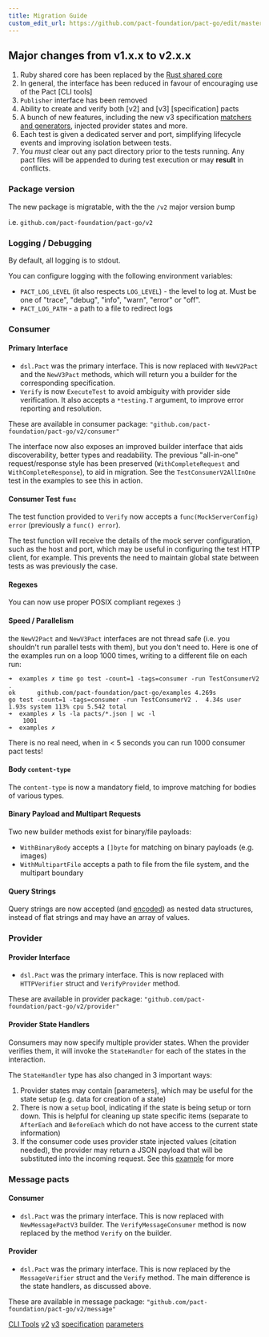 ```yaml
---
title: Migration Guide
custom_edit_url: https://github.com/pact-foundation/pact-go/edit/master/MIGRATION.md
---
```

<!-- This file has been synced from the pact-foundation/pact-go repository. Please do not edit it directly. The URL of the source file can be found in the custom_edit_url value above -->

## Major changes from v1.x.x to v2.x.x

1. Ruby shared core has been replaced by the [Rust shared core](https://github.com/pact-foundation/pact-reference/tree/master/rust/)
1. In general, the interface has been reduced in favour of encouraging use of the Pact [CLI tools]
1. `Publisher` interface has been removed
1. Ability to create and verify both [v2] and [v3] [specification] pacts
1. A bunch of new features, including the new v3 specification [matchers and generators](https://github.com/pact-foundation/pact-specification/tree/version-3/), injected provider states and more.
1. Each test is given a dedicated server and port, simplifying lifecycle events and improving isolation between tests.
1. You _must_ clear out any pact directory prior to the tests running. Any pact files will be appended to during test execution or may **result** in conflicts.

### Package version

The new package is migratable, with the the `/v2` major version bump

i.e. `github.com/pact-foundation/pact-go/v2`

### Logging / Debugging

By default, all logging is to stdout. 

You can configure logging with the following environment variables:

* `PACT_LOG_LEVEL` (it also respects `LOG_LEVEL`) - the level to log at. Must be one of "trace", "debug", "info", "warn", "error" or "off".
* `PACT_LOG_PATH` - a path to a file to redirect logs

### Consumer

#### Primary Interface

- `dsl.Pact` was the primary interface. This is now replaced with `NewV2Pact` and the `NewV3Pact` methods, which will return you a builder for the corresponding specification.
- `Verify` is now `ExecuteTest` to avoid ambiguity with provider side verification. It also accepts a `*testing.T` argument, to improve error reporting and resolution.

These are available in consumer package: `"github.com/pact-foundation/pact-go/v2/consumer"`

The interface now also exposes an improved builder interface that aids discoverability, better types and readability. The previous "all-in-one" request/response style has been preserved (`WithCompleteRequest` and `WithCompleteResponse`), to aid in migration. See the `TestConsumerV2AllInOne` test in the examples to see this in action.

#### Consumer Test `func`

The test function provided to `Verify` now accepts a `func(MockServerConfig) error` (previously a `func() error`).

The test function will receive the details of the mock server configuration, such as the host and port, which may be useful in configuring the test HTTP client, for example. This prevents the need to maintain global state between tests as was previously the case.

#### Regexes

You can now use proper POSIX compliant regexes :)

#### Speed / Parallelism

the `NewV2Pact` and `NewV3Pact` interfaces are not thread safe (i.e. you shouldn't run parallel tests with them), but you don't need to. Here is one of the examples run on a loop 1000 times, writing to a different file on each run:

```
➜  examples ✗ time go test -count=1 -tags=consumer -run TestConsumerV2 .
ok  	github.com/pact-foundation/pact-go/examples	4.269s
go test -count=1 -tags=consumer -run TestConsumerV2 .  4.34s user 1.93s system 113% cpu 5.542 total
➜  examples ✗ ls -la pacts/*.json | wc -l
    1001
➜  examples ✗
```

There is no real need, when in < 5 seconds you can run 1000 consumer pact tests!

#### Body `content-type`

The `content-type` is now a mandatory field, to improve matching for bodies of various types.

#### Binary Payload and Multipart Requests

Two new builder methods exist for binary/file payloads:

- `WithBinaryBody` accepts a `[]byte` for matching on binary payloads (e.g. images)
- `WithMultipartFile` accepts a path to file from the file system, and the multipart boundary

#### Query Strings

Query strings are now accepted (and [encoded](https://github.com/pact-foundation/pact-specification/tree/version-3/#query-strings-are-stored-as-map-instead-of-strings)) as nested data structures, instead of flat strings and may have an array of values.

### Provider

#### Provider Interface

- `dsl.Pact` was the primary interface. This is now replaced with `HTTPVerifier` struct and `VerifyProvider` method.

These are available in provider package: `"github.com/pact-foundation/pact-go/v2/provider"`

#### Provider State Handlers

Consumers may now specify multiple provider states. When the provider verifies them, it will invoke the `StateHandler` for each of the states in the interaction.

The `StateHandler` type has also changed in 3 important ways:

1. Provider states may contain [parameters], which may be useful for the state setup (e.g. data for creation of a state)
1. There is now a `setup` bool, indicating if the state is being setup or torn down. This is helpful for cleaning up state specific items (separate to `AfterEach` and `BeforeEach` which do not have access to the current state information)
1. If the consumer code uses provider state injected values (citation needed), the provider may return a JSON payload that will be substituted into the incoming request. See this [example](https://pactflow.io/blog/injecting-values-from-provider-states/) for more

### Message pacts

#### Consumer

- `dsl.Pact` was the primary interface. This is now replaced with `NewMessagePactV3` builder. The `VerifyMessageConsumer` method is now replaced by the method `Verify` on the builder.

#### Provider

- `dsl.Pact` was the primary interface. This is now replaced by the `MessageVerifier` struct and the `Verify` method. The main difference is the state handlers, as discussed above.

These are available in message package: `"github.com/pact-foundation/pact-go/v2/message"`

[CLI Tools](https://docs.pact.io/implementation_guides/cli/)
[v2](https://github.com/pact-foundation/pact-specification/tree/version-3/)
[v3](https://github.com/pact-foundation/pact-specification/tree/version-2/)
[specification](https://github.com/pact-foundation/pact-specification/)
[parameters](https://github.com/pact-foundation/pact-specification/tree/version-3/#allow-multiple-provider-states-with-parameters)
